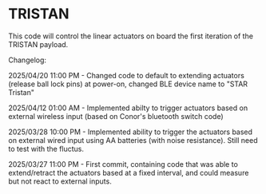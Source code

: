 # TRISTAN
This code will control the linear actuators on board the first iteration of the TRISTAN payload.
 

Changelog:

2025/04/20 11:00 PM - Changed code to default to extending actuators (release ball lock pins) at power-on, changed BLE device name to "STAR Tristan"

2025/04/12 01:00 AM - Implemented abilty to trigger actuators based on external wireless input (based on Conor's bluetooth switch code)

2025/03/28 10:00 PM - Implemented ability to trigger the actuators based on external wired input using AA batteries (with noise resistance). Still need to test with the fluctus.

2025/03/27 11:00 PM - First commit, containing code that was able to extend/retract the actuators based at a fixed interval, and could measure but not react to external inputs.